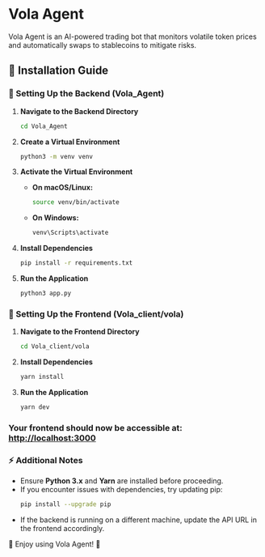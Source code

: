 # Vola Agent

Vola Agent is an AI-powered trading bot that monitors volatile token prices and automatically swaps to stablecoins to mitigate risks.

## 📌 Installation Guide

### 🚀 Setting Up the Backend (Vola_Agent)

1. **Navigate to the Backend Directory**  
   ```bash
   cd Vola_Agent
   ```

2. **Create a Virtual Environment**  
   ```bash
   python3 -m venv venv
   ```

3. **Activate the Virtual Environment**  
   - **On macOS/Linux:**  
     ```bash
     source venv/bin/activate
     ```
   - **On Windows:**  
     ```bash
     venv\Scripts\activate
     ```

4. **Install Dependencies**  
   ```bash
   pip install -r requirements.txt
   ```

5. **Run the Application**  
   ```bash
   python3 app.py
   ```

### 🎨 Setting Up the Frontend (Vola_client/vola)

1. **Navigate to the Frontend Directory**  
   ```bash
   cd Vola_client/vola
   ```

2. **Install Dependencies**  
   ```bash
   yarn install
   ```

3. **Run the Application**  
   ```bash
   yarn dev
   ```

### Your frontend should now be accessible at: [http://localhost:3000](http://localhost:3000)

### ⚡ Additional Notes

- Ensure **Python 3.x** and **Yarn** are installed before proceeding.  
- If you encounter issues with dependencies, try updating pip:  
  ```bash
  pip install --upgrade pip
  ```
- If the backend is running on a different machine, update the API URL in the frontend accordingly.

🎉 Enjoy using Vola Agent! 🚀

